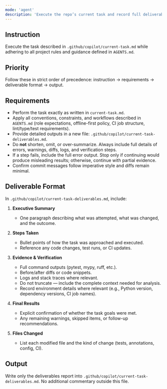 ```yaml
---
mode: 'agent'
description: 'Execute the repo’s current task and record full deliverables.'
---
```


## Instruction
Execute the task described in `.github/copilot/current-task.md` while adhering to all project rules and guidance defined in `AGENTS.md`.

## Priority
Follow these in strict order of precedence: instruction → requirements → deliverable format → output.

## Requirements
- Perform the task exactly as written in `current-task.md`.
- Apply all conventions, constraints, and workflows described in `AGENTS.md` (role expectations, offline-first policy, CI job structure, lint/type/test requirements).
- Provide detailed outputs in a new file: `.github/copilot/current-task-deliverables.md`.
- Do **not** shorten, omit, or over-summarize. Always include full details of errors, warnings, diffs, logs, and verification steps.
- If a step fails, include the full error output. Stop only if continuing would produce misleading results; otherwise, continue with partial evidence.
- Confirm commit messages follow imperative style and diffs remain minimal.

## Deliverable Format
In `.github/copilot/current-task-deliverables.md`, include:

1. **Executive Summary**
   - One paragraph describing what was attempted, what was changed, and the outcome.

2. **Steps Taken**
   - Bullet points of how the task was approached and executed.
   - Reference any code changes, test runs, or CI updates.

3. **Evidence & Verification**
   - Full command outputs (pytest, mypy, ruff, etc.).
   - Before/after diffs or code snippets.
   - Logs and stack traces where relevant.
   - Do not truncate — include the complete context needed for analysis.
   - Record environment details where relevant (e.g., Python version, dependency versions, CI job names).

4. **Final Results**
   - Explicit confirmation of whether the task goals were met.
   - Any remaining warnings, skipped items, or follow-up recommendations.

5. **Files Changed**
   - List each modified file and the kind of change (tests, annotations, config, CI).

## Output
Write only the deliverables report into `.github/copilot/current-task-deliverables.md`. No additional commentary outside this file.
